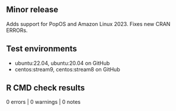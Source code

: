 ## Minor release
Adds support for PopOS and Amazon Linux 2023. Fixes new CRAN ERRORs.

## Test environments
- ubuntu:22.04, ubuntu:20.04 on GitHub
- centos:stream9, centos:stream8 on GitHub

## R CMD check results
0 errors | 0 warnings | 0 notes
